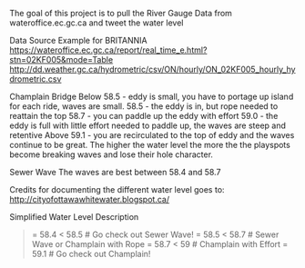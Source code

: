 The goal of this project is to pull the River Gauge Data from wateroffice.ec.gc.ca and tweet the water level

Data Source
Example for BRITANNIA
https://wateroffice.ec.gc.ca/report/real_time_e.html?stn=02KF005&mode=Table
http://dd.weather.gc.ca/hydrometric/csv/ON/hourly/ON_02KF005_hourly_hydrometric.csv

Champlain Bridge
Below 58.5 - eddy is small, you have to portage up island for each ride, waves are small.
58.5 - the eddy is in, but rope needed to reattain the top
58.7 - you can paddle up the eddy with effort
59.0 - the eddy is full with little effort needed to paddle up, the waves are steep and retentive
Above 59.1 - you are recirculated to the top of eddy and the waves continue to be great. The higher the water level the more the the playspots become breaking waves and lose their hole character.

Sewer Wave
The waves are best between 58.4 and 58.7

Credits for documenting the different water level goes to:
http://cityofottawawhitewater.blogspot.ca/

Simplified Water Level Description
>= 58.4  < 58.5   # Go check out Sewer Wave!
>= 58.5  < 58.7   # Sewer Wave or Champlain with Rope
>= 58.7  < 59     # Champlain with Effort
>= 59.1           # Go check out Champlain!
